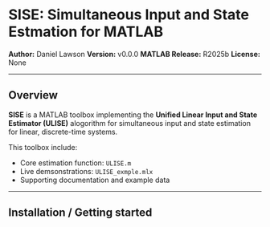 # SISE: Simultaneous Input and State Estmation for MATLAB

**Author:** Daniel Lawson
**Version:** v0.0.0
**MATLAB Release:** R2025b
**License:** None

---

## Overview
**SISE** is a MATLAB toolbox implementing the **Unified Linear Input and State Estimator (ULISE)** alogorithm for simultaneous input and state estimation for linear, discrete-time systems.

This toolbox include:
- Core estimation function: `ULISE.m`
- Live demsonstrations: `ULISE_exmple.mlx`
- Supporting documentation and example data


___

## Installation / Getting started 



 
